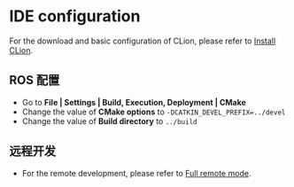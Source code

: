 # IDE configuration

For the download and basic configuration of CLion, please refer to  [Install CLion](https://www.jetbrains.com/help/clion/installation-guide.html).

## ROS 配置

+ Go to **File | Settings | Build, Execution, Deployment | CMake**
+  Change the value of **CMake options** to `-DCATKIN_DEVEL_PREFIX=../devel`
+ Change the value of **Build directory** to `../build`

## 远程开发

+ For the remote development, please refer to [Full remote mode](https://www.jetbrains.com/help/clion/remote-projects-support.html).

